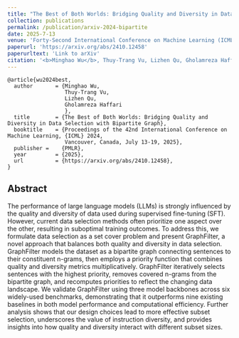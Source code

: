 ```yaml
---
title: "The Best of Both Worlds: Bridging Quality and Diversity in Data Selection with Bipartite Graph"
collection: publications
permalink: /publication/arxiv-2024-bipartite
date: 2025-7-13
venue: 'Forty-Second International Conference on Machine Learning (ICML)'
paperurl: 'https://arxiv.org/abs/2410.12458'
paperurltext: 'Link to arXiv'
citation: '<b>Minghao Wu</b>, Thuy-Trang Vu, Lizhen Qu, Gholamreza Haffari. 2025. <a href="http://minghao-wu.github.io/files/papers/bipartite_arxiv_2024.pdf"><u>The Best of Both Worlds: Bridging Quality and Diversity in Data Selection with Bipartite Graph</u></a>. In <i>Proceedings of the 42nd International Conference on Machine Learning</i>, abs/2410.12458.'
---
```


```
@article{wu2024best,
  author       = {Minghao Wu, 
                  Thuy-Trang Vu, 
                  Lizhen Qu, 
                  Gholamreza Haffari
                  },
  title        = {The Best of Both Worlds: Bridging Quality and Diversity in Data Selection with Bipartite Graph},
  booktitle    = {Proceedings of the 42nd International Conference on Machine Learning, {ICML} 2024,
                  Vancouver, Canada, July 13-19, 2025},
  publisher =    {PMLR},
  year         = {2025},
  url          = {https://arxiv.org/abs/2410.12458},
}
```

## Abstract
The performance of large language models (LLMs) is strongly influenced by the quality and diversity of data used during supervised fine-tuning (SFT). However, current data selection methods often prioritize one aspect over the other, resulting in suboptimal training outcomes. To address this, we formulate data selection as a set cover problem and present GraphFilter, a novel approach that balances both quality and diversity in data selection. GraphFilter models the dataset as a bipartite graph connecting sentences to their constituent n-grams, then employs a priority function that combines quality and diversity metrics multiplicatively. GraphFilter iteratively selects sentences with the highest priority, removes covered n-grams from the bipartite graph, and recomputes priorities to reflect the changing data landscape. We validate GraphFilter using three model backbones across six widely-used benchmarks, demonstrating that it outperforms nine existing baselines in both model performance and computational efficiency. Further analysis shows that our design choices lead to more effective subset selection, underscores the value of instruction diversity, and provides insights into how quality and diversity interact with different subset sizes.
